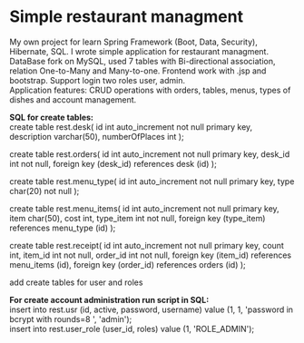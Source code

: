 
# Simple restaurant managment
My own project for learn Spring Framework (Boot, Data, Security), Hibernate, SQL. I wrote simple application for restaurant managment.<br> 
DataBase fork on MySQL, used 7 tables with Bi-directional association, relation One-to-Many and Many-to-one. Frontend work with .jsp and bootstrap. Support login two roles user, admin.<br>
Application features: CRUD operations with orders, tables, menus, types of dishes and account management.

<b>SQL for create tables:</b><br>
create table rest.desk(
id int auto_increment not null primary key,
description varchar(50),
numberOfPlaces int
);<br>

create table rest.orders(
id int auto_increment not null primary key,
desk_id int not null,
foreign key (desk_id) references desk (id)
);<br>

create table rest.menu_type(
id int auto_increment not null primary key,
type char(20) not null
);<br>

create table rest.menu_items(
id int auto_increment not null primary key,
item char(50),
cost int,
type_item int not null,
foreign key (type_item) references menu_type (id)
);<br>

create table rest.receipt(
id int auto_increment not null primary key,
count int,
item_id int not null,
order_id int not null,
foreign key (item_id) references menu_items (id),
foreign key (order_id) references orders (id)
);<br>

add create tables for user and roles

<b>For create account administration run script in SQL:</b><br>
insert into rest.usr (id, active, password, username) value (1, 1, 'password in bcrypt with rounds=8 ', 'admin');<br>
insert into rest.user_role (user_id, roles) value (1, 'ROLE_ADMIN');
